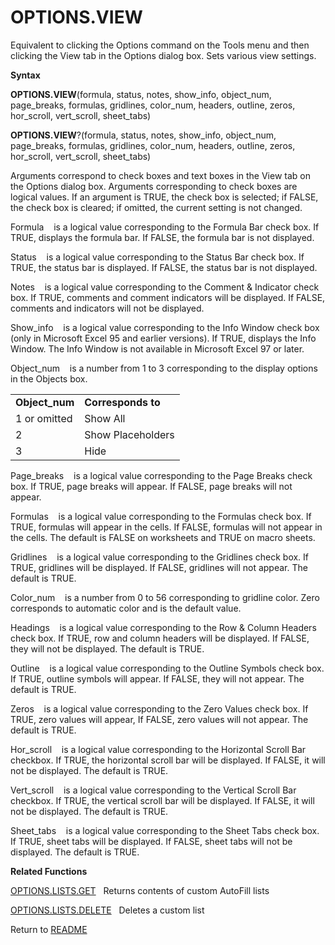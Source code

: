 # OPTIONS.VIEW

Equivalent to clicking the Options command on the Tools menu and then
clicking the View tab in the Options dialog box. Sets various view
settings.

**Syntax**

**OPTIONS.VIEW**(formula, status, notes, show\_info, object\_num,
page\_breaks, formulas, gridlines, color\_num, headers, outline, zeros,
hor\_scroll, vert\_scroll, sheet\_tabs)

**OPTIONS.VIEW**?(formula, status, notes, show\_info, object\_num,
page\_breaks, formulas, gridlines, color\_num, headers, outline, zeros,
hor\_scroll, vert\_scroll, sheet\_tabs)

Arguments correspond to check boxes and text boxes in the View tab on
the Options dialog box. Arguments corresponding to check boxes are
logical values. If an argument is TRUE, the check box is selected; if
FALSE, the check box is cleared; if omitted, the current setting is not
changed.

Formula&nbsp;&nbsp;&nbsp;&nbsp;is a logical value corresponding to the
Formula Bar check box. If TRUE, displays the formula bar. If FALSE, the
formula bar is not displayed.

Status&nbsp;&nbsp;&nbsp;&nbsp;is a logical value corresponding to the
Status Bar check box. If TRUE, the status bar is displayed. If FALSE,
the status bar is not displayed.

Notes&nbsp;&nbsp;&nbsp;&nbsp;is a logical value corresponding to the
Comment & Indicator check box. If TRUE, comments and comment indicators
will be displayed. If FALSE, comments and indicators will not be
displayed.

Show\_info&nbsp;&nbsp;&nbsp;&nbsp;is a logical value corresponding to
the Info Window check box (only in Microsoft Excel 95 and earlier
versions). If TRUE, displays the Info Window. The Info Window is not
available in Microsoft Excel 97 or later.

Object\_num&nbsp;&nbsp;&nbsp;&nbsp;is a number from 1 to 3 corresponding
to the display options in the Objects box.

|                 |                    |
| --------------- | ------------------ |
| **Object\_num** | **Corresponds to** |
| 1 or omitted    | Show All           |
| 2               | Show Placeholders  |
| 3               | Hide               |

Page\_breaks&nbsp;&nbsp;&nbsp;&nbsp;is a logical value corresponding to
the Page Breaks check box. If TRUE, page breaks will appear. If FALSE,
page breaks will not appear.

Formulas&nbsp;&nbsp;&nbsp;&nbsp;is a logical value corresponding to the
Formulas check box. If TRUE, formulas will appear in the cells. If
FALSE, formulas will not appear in the cells. The default is FALSE on
worksheets and TRUE on macro sheets.

Gridlines&nbsp;&nbsp;&nbsp;&nbsp;is a logical value corresponding to the
Gridlines check box. If TRUE, gridlines will be displayed. If FALSE,
gridlines will not appear. The default is TRUE.

Color\_num&nbsp;&nbsp;&nbsp;&nbsp;is a number from 0 to 56 corresponding
to gridline color. Zero corresponds to automatic color and is the
default value.

Headings&nbsp;&nbsp;&nbsp;&nbsp;is a logical value corresponding to the
Row & Column Headers check box. If TRUE, row and column headers will be
displayed. If FALSE, they will not be displayed. The default is TRUE.

Outline&nbsp;&nbsp;&nbsp;&nbsp;is a logical value corresponding to the
Outline Symbols check box. If TRUE, outline symbols will appear. If
FALSE, they will not appear. The default is TRUE.

Zeros&nbsp;&nbsp;&nbsp;&nbsp;is a logical value corresponding to the
Zero Values check box. If TRUE, zero values will appear, If FALSE, zero
values will not appear. The default is TRUE.

Hor\_scroll&nbsp;&nbsp;&nbsp;&nbsp;is a logical value corresponding to
the Horizontal Scroll Bar checkbox. If TRUE, the horizontal scroll bar
will be displayed. If FALSE, it will not be displayed. The default is
TRUE.

Vert\_scroll&nbsp;&nbsp;&nbsp;&nbsp;is a logical value corresponding to
the Vertical Scroll Bar checkbox. If TRUE, the vertical scroll bar will
be displayed. If FALSE, it will not be displayed. The default is TRUE.

Sheet\_tabs&nbsp;&nbsp;&nbsp;&nbsp;is a logical value corresponding to
the Sheet Tabs check box. If TRUE, sheet tabs will be displayed. If
FALSE, sheet tabs will not be displayed. The default is TRUE.

**Related Functions**

[OPTIONS.LISTS.GET](OPTIONS.LISTS.GET.md)&nbsp;&nbsp;&nbsp;Returns contents of custom AutoFill
lists

[OPTIONS.LISTS.DELETE](OPTIONS.LISTS.DELETE.md)&nbsp;&nbsp;&nbsp;Deletes a custom list



Return to [README](README.md#O)

